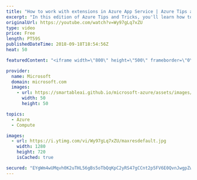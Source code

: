 ```yaml
---
title: "How to work with extensions in Azure App Service | Azure Tips and Tricks"
excerpt: "In this edition of Azure Tips and Tricks, you'll learn how to add extensions to web applications in Azure App Service. Watch to see the list of the various extensions from Microsoft and external parties that you can choose from and how to create your own.   For more tips and tricks, visit: http://azuredev.tips/"
originalUrl: https://youtube.com/watch?v=Wy97gLq7xZU
type: video
price: Free
length: PT59S
publishedDateTime: 2018-09-18T18:54:56Z
heat: 50

featuredContent: "<iframe width=\"800\" height=\"500\" frameborder=\"0\" src=\"https://www.youtube.com/embed/Wy97gLq7xZU\" allow=\"accelerometer; autoplay; encrypted-media; gyroscope; picture-in-picture\" allowfullscreen></iframe>"

provider:
  name: Microsoft
  domain: microsoft.com
  images:
    - url: https://smartableai.github.io/microsoft-azure/assets/images/organizations/microsoft.com-50x50.jpg
      width: 50
      height: 50

topics:
  - Azure
  - Compute

images:
  - url: https://i.ytimg.com/vi/Wy97gLq7xZU/maxresdefault.jpg
    width: 1280
    height: 720
    isCached: true

secured: "EYgWm4wUMqvh0K2uTHL56gBs5oTbQqKpC2yRS47gCCnt2p5FV6E0QvnJwgpZwuSHelMssV+z7r4LuSiheHuVt6csRqiFKHmrMMzA2SlclxCoMc6FooRDotbNMiqPzslBuUD+tinbrTQNGQfusgwu0t6Orb6aOaUhB6xHz4oy8MUktjf2tzufEjD6umbb/y4qcG2g3ZknFy7eqhoi+Z3p5gEF4Fu1EVkTL1Kzs57EZ6vWGSfApT4uNAV+T5iIhLojsazROLdpuyjnX6AOihD5ZR8JI5l99yhdcM3aDzAB7hNrbqFT9ljb0Z/vtuQiIC8TnmnPQ6EqZXzRAzOx8hf6VT9RE428bgMTkup/WaaQXXlPIbXFhGiUkgoEukUSxvaTTv7Ch0e5HjMC2DqfJNeobNl53AuyXG0GAROtCrPBLc8=;H2aqWTIqkfyjj8aWyND64g=="
---
```


